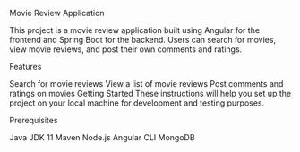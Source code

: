 
Movie Review Application

This project is a movie review application built using Angular for the frontend and 
Spring Boot for the backend. Users can search for movies, view movie reviews, and post their own comments and ratings.

Features

Search for movie reviews
View a list of movie reviews
Post comments and ratings on movies
Getting Started
These instructions will help you set up the project 
on your local machine for development and testing purposes.

Prerequisites

Java JDK 11
Maven
Node.js
Angular CLI
MongoDB
